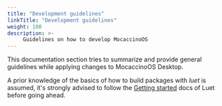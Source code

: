 ```yaml
---
title: "Development guidelines"
linkTitle: "Development guidelines"
weight: 100
description: >-
     Guidelines on how to develop MocaccinoOS
---
```


This documentation section tries to summarize and provide general guidelines while applying changes to MocaccinoOS Desktop.

A prior knowledge of the basics of how to build packages with *luet* is assumed, it's strongly advised to follow the [Getting started](https://luet-lab.github.io/docs/docs/getting-started/) docs of Luet before going ahead.
